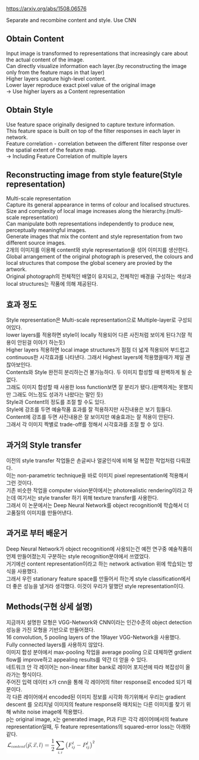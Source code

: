 https://arxiv.org/abs/1508.06576

Separate and recombine content and style.
Use CNN

## Obtain Content
Input image is transformed to representations that increasingly care about the actual content of the image.    
Can directly visualize information each layer.(by reconstructing the image only from the feature maps in that layer)   
Higher layers capture high-level content.   
Lower layer reproduce exact pixel value of the original image   
 -> Use higher layers as a Content representation   


## Obtain Style
Use feature space originally designed to capture texture information.   
This feature space is built on top of the filter responses in each layer in network.   
Feature correlation - correlation between the different filter response over the spatial extent of the feature map.   
 -> Including Feature Correlation of multiple layers   


## Reconstructing image from style feature(Style representation)
Multi-scale representation   
Capture its general appearance in terms of colour and localised structures.   
Size and complexity of local image increases along the hierarchy.(multi-scale representation)   
Can manipulate both representations independently to produce new, perceptually meaningful images.   
Generate images that mix the content and style representation from two different source images.   
2개의 이미지를 이용해 content와 style representation을 섞어 이미지를 생산한다.   
Global arrangement of the original photograph is preserved, the colours and local structures that compose the global scenery are provied by the artwork.   
Original photograph의 전체적인 배열이 유지되고, 전체적인 배경을 구성하는 색상과 local structures는 작품에 의해 제공된다.   

## 효과 정도
Style representation은 Multi-scale representation으로 Multiple-layer로 구성되어있다.   
lower layers를 적용하면 style이 locally 적용되어 다른 사진처럼 보이게 된다.?(잘 적용이 안된걸 이야기 하는듯)   
Higher layers 적용하면 local image structures가 점점 더 넓게 적용되어 부드럽고 continuous한 시각효과를 나타낸다. 그래서 Highest layers에 적용했을때가 제일 괜찮아보인다.   
Contents와 Style 완전히 분리하는건 불가능하다. 두 이미지 합성할 때 완벽하게 될 순 없다.   
그래도 이미지 합성할 때 사용한 loss function보면 잘 분리가 됐다.(완벽하게는 못했지만 그래도 어느정도 성과가 나왔다는 말인 듯)   
Style과 Content의 정도를 조절 할 수도 있다.   
Style에 강조를 두면 예술작품 효과를 잘 적용하지만 사진내용은 보기 힘들다.   
Content에 강조를 두면 사진내용은 잘 보이지만 예술효과는 잘 적용이 안된다.   
그래서 각 이미지 짝별로 trade-off를 정해서 시각효과를 조절 할 수 있다.

## 과거의 Style transfer
이전의 style transfer 작업들은 손글씨나 얼굴인식에 비해 덜 복잡한 작업처럼 다뤄졌다.   
이는 non-parametric technique을 바로 이미지 pixel representation에 적용해서 그런 것이다.    
기존 비슷한 작업을 computer vision분야에서는 photorealistic rendering이라고 하는데 여기서는 style transfer 하기 위해 texture transfer를 사용한다.    
그래서 이 논문에서는 Deep Neural Network를 object recognition에 학습해서 더 고품질의 이미지를 만들어낸다.   

## 과거로 부터 배운거
Deep Neural Network가 object recognition에 사용되는건 예전 연구중 예술작품이 언제 만들어졌는지 구분하는 style recognition분야에서 쓰였었다.   
거기에선 content representation이라고 하는 network activation 위에 학습되는 방식을 사용했다.   
그래서 우린 stationary feature space를 만들어서 하는게 style classification에서 더 좋은 성능을 낼거라 생각했다. 이것이 우리가 말했던 style representation이다.   


## Methods(구현 상세 설명)
지금까지 설명한 모형은 VGG-Network와 CNN이라는 인간수준의 object detection성능을 가진 모형을 기반으로 만들어졌다.   
16 convolution, 5 pooling layers of the 19layer VGG-Network을 사용했다.    
Fully connected layers를 사용하지 않았다.   
이미지 합성 분야에서 max-pooling 작업을 average pooling 으로 대체하면 grdient flow를 improve하고 appealing results를 약간 더 얻을 수 있다.    
네트워크 안 각 레이어는 non-linear filter bank로 레이어 포지션에 따라 복잡성이 올라가는 형식이다.   
주어진 입력 데이터 x가 cnn을 통해 각 레이어의 filter response로 encoded 되기 때문이다.   
각 다른 레이어에서 encoded된 이미지 정보를 시각화 하기위해서 우리는 gradient descent 를 오리지널 이미지의 feature response와 매치되는 다른 이미지를 찾기 위해 white noise image에 적용했다.   
p는 original image, x는 generated image, Pl과 Fl은 각각 레이어l에서의 feature representation일때, 두 feature representations의 squared-error loss는 아래와 같다.   
![eq1](img/eq1.PNG)  
